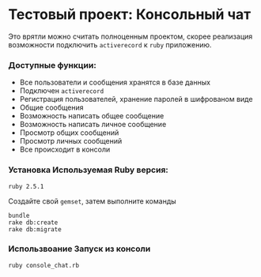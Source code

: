 ﻿# Тестовый проект: Консольный чат
Это врятли можно считать полноценным проектом, скорее реализация возможности подключить `activerecord` к `ruby` приложению.

### Доступные функции:
 * Все пользователи и сообщения хранятся в базе данных
 * Подключен `activerecord`
 * Регистрация пользователей, хранение паролей в шифрованом виде
 * Общие сообщения
 * Возможность написать общее сообщение
 * Возможность написать личное сообщение
 * Просмотр общих сообщений
 * Просмотр личных сообщений
 * Все происходит в консоли

### Установка Используемая Ruby версия:
    ruby 2.5.1
    
Создайте свой `gemset`, затем выполните команды
    
    bundle
    rake db:create
    rake db:migrate


### Использвоание Запуск из консоли
    ruby console_chat.rb
